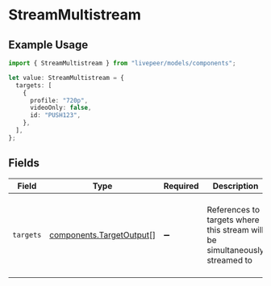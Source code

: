 # StreamMultistream

## Example Usage

```typescript
import { StreamMultistream } from "livepeer/models/components";

let value: StreamMultistream = {
  targets: [
    {
      profile: "720p",
      videoOnly: false,
      id: "PUSH123",
    },
  ],
};
```

## Fields

| Field                                                                       | Type                                                                        | Required                                                                    | Description                                                                 | Example                                                                     |
| --------------------------------------------------------------------------- | --------------------------------------------------------------------------- | --------------------------------------------------------------------------- | --------------------------------------------------------------------------- | --------------------------------------------------------------------------- |
| `targets`                                                                   | [components.TargetOutput](../../models/components/targetoutput.md)[]        | :heavy_minus_sign:                                                          | References to targets where this stream will be simultaneously<br/>streamed to<br/> | [<br/>{<br/>"id": "PUSH123",<br/>"profile": "720p"<br/>}<br/>]              |